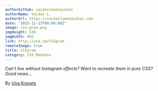 ```yaml
---
authorGithub: vaidaslamanauskas
authorName: Vaidas L.
authorUrl: https://vaidaslamanauskas.com
date: "2015-11-13T00:00:00Z"
image: css-gram.png
imgHeight: 530
imgWidth: 992
link: http://una.im/CSSgram
remoteImage: true
title: CSSgram
category: CSS Madness
---
```


_Can't live without Instagram effects? Want to recreate them in pure CSS? Good news..._

By [Una Kravets](http://una.im)
